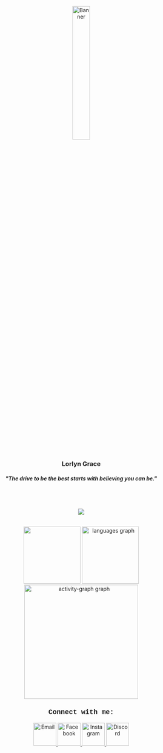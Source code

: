 <p align="center">
  <a href="https://github.com/elgeeee">
    <img src="https://cdnb.artstation.com/p/assets/images/images/053/696/391/original/isabelle-dizon-6d93a189-60cf-466f-b285-b81013a754a7.gif?1662814761" alt="Banner" width="30%">
  </a>
</p>

<h3 align="center">Lorlyn Grace</h3>

<h5 align="center">"The drive to be the best starts with believing you can be."</h5>

<br clear="both">
<br clear="both">

<p align="center">
  <a href="https://skillicons.dev">
    <img src="https://skillicons.dev/icons?i=python,cs,php,laravel,html,css,tailwind,react,javascript,figma" />
  </a>
</p>

<br clear="both">

<div align="center">
  <img src="https://streak-stats.demolab.com?user=elgeeee&locale=en&mode=weekly&theme=tokyonight&hide_border=true&border_radius=5&order=3" height="150"/>
  <img src="https://github-readme-stats.vercel.app/api/top-langs?username=elgeeee&locale=en&hide_title=false&layout=compact&card_width=320&langs_count=5&theme=tokyonight&hide_border=true&order=2" height="150" alt="languages graph"  />
  <img src="https://github-readme-activity-graph.vercel.app/graph?username=elgeeee&radius=16&theme=tokyo-night&area=true&order=5&hide_title=false&hide_border=true" height="300" alt="activity-graph graph"  />
</div>

<h3 align="center" style="font-family: 'Courier New', Courier, monospace; font-size: 18px;">Connect with me:</h3>

<p align="center">
  <a href="mailto:lowlayngrace@gmail.com">
    <img src="https://skillicons.dev/icons?i=gmail" alt="Email" width="60"/> 
  </a>
  <a href="https://www.facebook.com/lowlayngrace">
    <img src="https://cdn-icons-png.flaticon.com/256/5968/5968764.png" alt="Facebook" width="60"/> 
  </a>
  <a href="https://www.instagram.com/el.grays/">
    <img src="https://skillicons.dev/icons?i=instagram" alt="Instagram" width="60"/> 
  </a>
  <a href="https://www.discord.com/users/elgggg/">
    <img src="https://skillicons.dev/icons?i=discord" alt="Discord" width="60"/> 
  </a>
</p>
